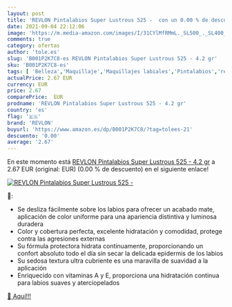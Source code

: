 ```yaml
---
layout: post
title: 'REVLON Pintalabios Super Lustrous 525 -  con un 0.00 % de descuento'
date: 2021-09-04 22:12:06
image: 'https://m.media-amazon.com/images/I/31CYlMfRMmL._SL500_._SL400_.jpg'
comments: true
category: ofertas
author: 'tole.es'
slug: 'B001P2K7C8-es REVLON Pintalabios Super Lustrous 525 - 4.2 gr'
sku: 'B001P2K7C8-es'
tags: [ 'Belleza','Maquillaje','Maquillajes labiales','Pintalabios','revlon', ]
actualPrice: 2.67 EUR
currency: EUR
price: 2.67
comparePrice:  EUR
prodname: 'REVLON Pintalabios Super Lustrous 525 - 4.2 gr'
country: 'es'
flag: '🇪🇸'
brand: 'REVLON'
buyurl: 'https://www.amazon.es/dp/B001P2K7C8/?tag=tolees-21'
descuento: '0.00'
average: '2.67'
---
```


En este momento está [REVLON Pintalabios Super Lustrous 525 - 4.2 gr](https://www.amazon.es/dp/B001P2K7C8/?tag=tolees-21) a 2.67 EUR (original:  EUR) (0.00 %  de descuento) en el siguiente enlace!

[![REVLON Pintalabios Super Lustrous 525 - ](https://m.media-amazon.com/images/I/31CYlMfRMmL._SL500_._SL400_.jpg)](https://www.amazon.es/dp/B001P2K7C8/?tag=tolees-21)

🔎:

- Se desliza fácilmente sobre los labios para ofrecer un acabado mate, aplicación de color uniforme para una apariencia distintiva y luminosa duradera
- Color y cobertura perfecta, excelente hidratación y comodidad, protege contra las agresiones externas
- Su fórmula protectora hidrata continuamente, proporcionando un confort absoluto todo el día sin secar la delicada epidermis de los labios
- Su sedosa textura ultra cubriente es una maravilla de suavidad a la aplicación
- Enriquecido con vitaminas A y E, proporciona una hidratación continua para labios suaves y aterciopelados

[🛒 Aquí!!!](https://www.amazon.es/dp/B001P2K7C8/?tag=tolees-21)
